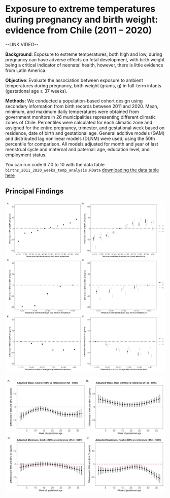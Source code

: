
#  Exposure to extreme temperatures during pregnancy and birth weight: evidence from Chile (2011 – 2020)

--LINK VIDEO--

**Background**: Exposure to extreme temperatures, both high and low, during pregnancy can have adverse effects on fetal development, with birth weight being a critical indicator of neonatal health, however, there is little evidence from Latin America.

**Objective**: Evaluate the association between exposure to ambient temperatures during pregnancy, birth weight (grams, g) in full-term infants (gestational age ≥ 37 weeks).

**Methods:** We conducted a population-based cohort design using secondary information from birth records between 2011 and 2020. Mean, minimum, and maximum daily temperatures were obtained from government monitors in 26 municipalities representing different climatic zones of Chile. Percentiles were calculated for each climatic zone and assigned for the entire pregnancy, trimester, and gestational week based on residence, date of birth and gestational age. General additive models (GAM) and distributed lag nonlinear models (DLNM) were used, using the 50th percentile for comparison. All models adjusted for month and year of last menstrual cycle and maternal and paternal: age, education level, and employment status.

You can run code 6 7.0 to 10 with the data table `births_2011_2020_weeks_temp_analysis.RData` [downloading the data table here](https://www.dropbox.com/scl/fi/6ngi8nfcszc0p86ozcgs2/births_2011_2020_weeks_temp_analysis.RData?rlkey=m7qdpqsy0ffx7s6g7r3hbl440&st=rl1uwsqc&dl=0)

## Principal Findings

![](/Output_analysis/temp/fig/Adjusted_GAM_models_tbw_trim_full.png)

![](/Output_analysis/dlnm/fig/DLNM_tBW.png)

